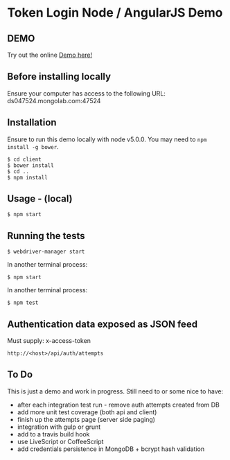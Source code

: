 # Token Login Node / AngularJS Demo #

## DEMO ##

Try out the online [Demo here!](https://cryptic-forest-2028.herokuapp.com)

## Before installing locally ##

Ensure your computer has access to the following URL: ds047524.mongolab.com:47524

## Installation ##

Ensure to run this demo locally with node v5.0.0. You may need to `npm install -g bower`.

	$ cd client
	$ bower install
	$ cd ..
	$ npm install

## Usage - (local) ##

	$ npm start

## Running the tests ##

	$ webdriver-manager start

In another terminal process:

	$ npm start

In another terminal process:

	$ npm test

## Authentication data exposed as JSON feed ##

Must supply: x-access-token

	http://<host>/api/auth/attempts

## To Do ##

This is just a demo and work in progress. Still need to or some nice to have:

- after each integration test run - remove auth attempts created from DB
- add more unit test coverage (both api and client)
- finish up the attempts page (server side paging)
- integration with gulp or grunt
- add to a travis build hook
- use LiveScript or CoffeeScript
- add credentials persistence in MongoDB + bcrypt hash validation
